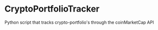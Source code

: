 # CryptoPortfolioTracker
Python script that tracks crypto-portfolio's through the coinMarketCap API
